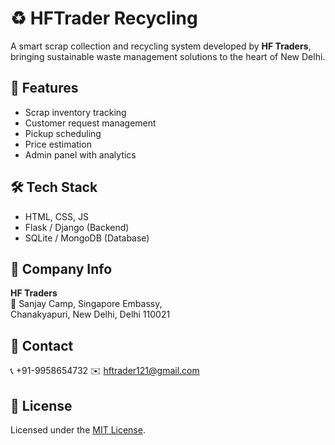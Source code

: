 # ♻️ HFTrader Recycling

A smart scrap collection and recycling system developed by **HF Traders**, bringing sustainable waste management solutions to the heart of New Delhi.

## 🚀 Features
- Scrap inventory tracking
- Customer request management
- Pickup scheduling
- Price estimation
- Admin panel with analytics

## 🛠️ Tech Stack
- HTML, CSS, JS
- Flask / Django (Backend)
- SQLite / MongoDB (Database)

## 📍 Company Info
**HF Traders**  
📍 Sanjay Camp, Singapore Embassy,  
Chanakyapuri, New Delhi, Delhi 110021

## 📧 Contact
📞 +91-9958654732 
✉️ hftrader121@gmail.com

## 📜 License
Licensed under the [MIT License](LICENSE).
